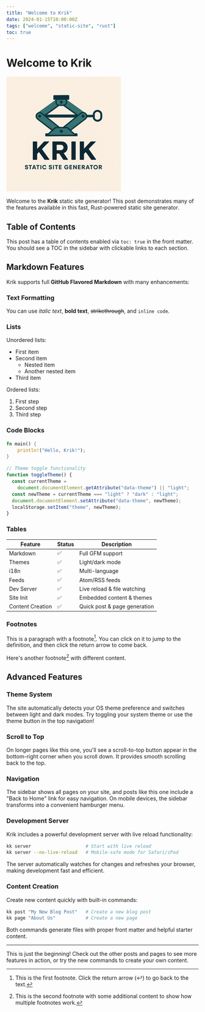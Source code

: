 ```yaml
---
title: "Welcome to Krik"
date: 2024-01-15T10:00:00Z
tags: ["welcome", "static-site", "rust"]
toc: true
---
```


# Welcome to Krik

![Krik logo](../images/krik.png)

Welcome to the **Krik** static site generator! This post demonstrates many of
the features available in this fast, Rust-powered static site generator.

## Table of Contents

This post has a table of contents enabled via `toc: true` in the front matter.
You should see a TOC in the sidebar with clickable links to each section.

## Markdown Features

Krik supports full **GitHub Flavored Markdown** with many enhancements:

### Text Formatting

You can use _italic text_, **bold text**, ~~strikethrough~~, and `inline code`.

### Lists

Unordered lists:

- First item
- Second item
  - Nested item
  - Another nested item
- Third item

Ordered lists:

1. First step
2. Second step
3. Third step

### Code Blocks

```rust
fn main() {
    println!("Hello, Krik!");
}
```

```javascript
// Theme toggle functionality
function toggleTheme() {
  const currentTheme =
    document.documentElement.getAttribute("data-theme") || "light";
  const newTheme = currentTheme === "light" ? "dark" : "light";
  document.documentElement.setAttribute("data-theme", newTheme);
  localStorage.setItem("theme", newTheme);
}
```

### Tables

| Feature          | Status | Description                  |
| ---------------- | ------ | ---------------------------- |
| Markdown         | ✅     | Full GFM support             |
| Themes           | ✅     | Light/dark mode              |
| i18n             | ✅     | Multi-language               |
| Feeds            | ✅     | Atom/RSS feeds               |
| Dev Server       | ✅     | Live reload & file watching  |
| Site Init        | ✅     | Embedded content & themes    |
| Content Creation | ✅     | Quick post & page generation |

### Footnotes

This is a paragraph with a footnote[^1]. You can click on it to jump to the
definition, and then click the return arrow to come back.

Here's another footnote[^second] with different content.

## Advanced Features

### Theme System

The site automatically detects your OS theme preference and switches between
light and dark modes. Try toggling your system theme or use the theme button in
the top navigation!

### Scroll to Top

On longer pages like this one, you'll see a scroll-to-top button appear in the
bottom-right corner when you scroll down. It provides smooth scrolling back to
the top.

### Navigation

The sidebar shows all pages on your site, and posts like this one include a
"Back to Home" link for easy navigation. On mobile devices, the sidebar
transforms into a convenient hamburger menu.

### Development Server

Krik includes a powerful development server with live reload functionality:

```bash
kk server                    # Start with live reload
kk server --no-live-reload   # Mobile-safe mode for Safari/iPad
```

The server automatically watches for changes and refreshes your browser, making
development fast and efficient.

### Content Creation

Create new content quickly with built-in commands:

```bash
kk post "My New Blog Post"   # Create a new blog post
kk page "About Us"           # Create a new page
```

Both commands generate files with proper front matter and helpful starter
content.

---

This is just the beginning! Check out the other posts and pages to see more
features in action, or try the new commands to create your own content.

[^1]:
    This is the first footnote. Click the return arrow (↩) to go back to the
    text.

[^second]:
    This is the second footnote with some additional content to show how
    multiple footnotes work.
